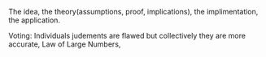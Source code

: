 The idea, the theory(assumptions, proof, implications), the implimentation, the application.  

Voting: Individuals judements are flawed but collectively they are more accurate, Law of Large Numbers, 
